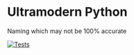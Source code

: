 Ultramodern Python
=======

Naming which may not be 100% accurate


[![Tests](https://github.com/<your-username>/hypermodern-python/workflows/Tests/badge.svg)](https://github.com/ewurch/ultramodern-python/actions?workflow=Tests)
